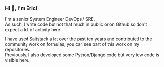 ### Hi 👋, I'm Éric!

I'm a senior System Engineer DevOps / SRE.  
As such, I write code but not that much in public or on Github so don't expect a lot of activity here.

I have used Saltstack a lot over the past ten years and contributed to the community work on formulas, you can see part of this work on my repositories.  
Previously, I also developed some Python/Django code but very few code is visible here.

